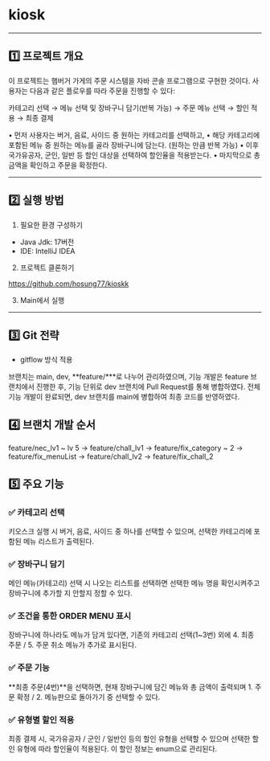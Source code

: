# **kiosk**

***

## 1️⃣ 프로젝트 개요

이 프로젝트는 햄버거 가게의 주문 시스템을 자바 콘솔 프로그램으로 구현한 것이다.
사용자는 다음과 같은 플로우를 따라 주문을 진행할 수 있다:

카테고리 선택 → 메뉴 선택 및 장바구니 담기(반복 가능) → 주문 메뉴 선택 → 할인 적용 → 최종 결제

•	먼저 사용자는 버거, 음료, 사이드 중 원하는 카테고리를 선택하고,
•	해당 카테고리에 포함된 메뉴 중 원하는 메뉴를 골라 장바구니에 담는다. (원하는 만큼 반복 가능)
•	이후 국가유공자, 군인, 일반 등 할인 대상을 선택하여 할인율을 적용받는다.
•	마지막으로 총 금액을 확인하고 주문을 확정한다.

***

## 2️⃣ 실행 방법

1. 필요한 환경 구성하기

- Java Jdk: 17버전
- IDE: IntelliJ IDEA

2. 프로젝트 클론하기

https://github.com/hosung77/kioskk

3. Main에서 실행

***
## 3️⃣ Git 전략

- gitflow 방식 적용

브랜치는 main, dev, **feature/***로 나누어 관리하였으며, 기능 개발은 feature 브랜치에서 진행한 후,
기능 단위로 dev 브랜치에 Pull Request를 통해 병합하였다. 전체 기능 개발이 완료되면, dev 브랜치를 main에 병합하여 최종 코드를 반영하였다.

## 4️⃣ 브랜치 개발 순서

feature/nec_lv1 ~ lv 5 -> feature/chall_lv1 -> feature/fix_category ~ 2 -> feature/fix_menuList -> feature/chall_lv2 -> feature/fix_chall_2

## 5️⃣ 주요 기능

### ✅ **카테고리 선택**

키오스크 실행 시 버거, 음료, 사이드 중 하나를 선택할 수 있으며, 선택한 카테고리에 포함된 메뉴 리스트가 출력된다.

### ✅ **장바구니 담기**

메인 메뉴(카테고리) 선택 시 나오는 리스트를 선택하면 선택한 메뉴 명을 확인시켜주고 장바구니에 추가할 지 안할지 정할 수 있다.

### ✅ **조건을 통한 ORDER MENU 표시**

장바구니에 하나라도 메뉴가 담겨 있다면, 기존의 카테고리 선택(1~3번) 외에 4. 최종 주문 / 5. 주문 취소 메뉴가 추가로 표시된다.

### ✅ **주문 기능**

**최종 주문(4번)**을 선택하면, 현재 장바구니에 담긴 메뉴와 총 금액이 출력되며 1. 주문 확정 / 2. 메뉴판으로 돌아가기 중 선택할 수 있다.

### ✅ **유형별 할인 적용**

최종 결제 시, 국가유공자 / 군인 / 일반인 등의 할인 유형을 선택할 수 있으며 선택한 할인 유형에 따라 할인율이 적용된다. 이 할인 정보는 enum으로 관리된다.
